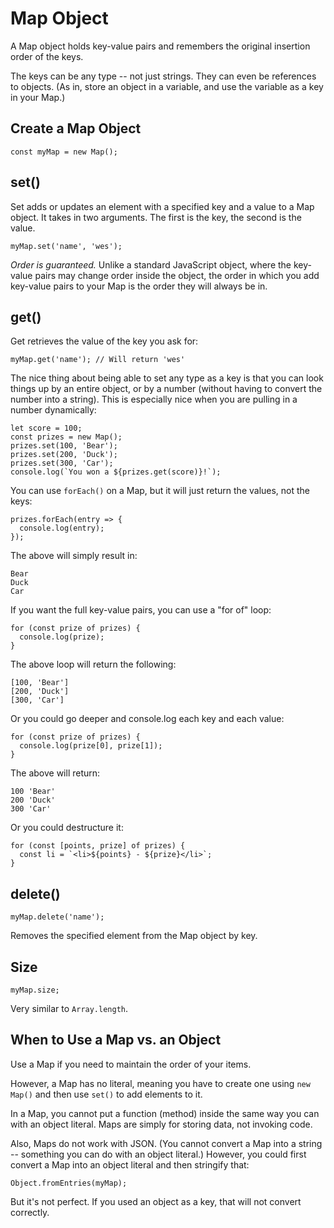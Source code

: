 # Map Object

A Map object holds key-value pairs and remembers the original insertion order of the keys.

The keys can be any type -- not just strings.  They can even be references to objects.  (As in, store an object in a variable, and use the variable as a key in your Map.)


## Create a Map Object

```
const myMap = new Map();
```


## set()

Set adds or updates an element with a specified key and a value to a Map object.  It takes in two arguments.  The first is the key, the second is the value.

```
myMap.set('name', 'wes');
```

*Order is guaranteed.*  Unlike a standard JavaScript object, where the key-value pairs may change order inside the object, the order in which you add key-value pairs to your Map is the order they will always be in.


## get()

Get retrieves the value of the key you ask for:

```
myMap.get('name'); // Will return 'wes'
```

The nice thing about being able to set any type as a key is that you can look things up by an entire object, or by a number (without having to convert the number into a string).  This is especially nice when you are pulling in a number dynamically:

```
let score = 100;
const prizes = new Map();
prizes.set(100, 'Bear');
prizes.set(200, 'Duck');
prizes.set(300, 'Car');
console.log(`You won a ${prizes.get(score)}!`);
```

You can use `forEach()` on a Map, but it will just return the values, not the keys:

```
prizes.forEach(entry => {
  console.log(entry);
});
```

The above will simply result in:

```
Bear
Duck
Car
```

If you want the full key-value pairs, you can use a "for of" loop:

```
for (const prize of prizes) {
  console.log(prize);
}
```

The above loop will return the following:

```
[100, 'Bear']
[200, 'Duck']
[300, 'Car']
```

Or you could go deeper and console.log each key and each value:

```
for (const prize of prizes) {
  console.log(prize[0], prize[1]);
}
```

The above will return:

```
100 'Bear'
200 'Duck'
300 'Car'
```

Or you could destructure it:

```
for (const [points, prize] of prizes) {
  const li = `<li>${points} - ${prize}</li>`;
}
```


## delete()

```
myMap.delete('name');
```

Removes the specified element from the Map object by key.


## Size

```
myMap.size;
```

Very similar to `Array.length`.


## When to Use a Map vs. an Object

Use a Map if you need to maintain the order of your items.

However, a Map has no literal, meaning you have to create one using `new Map()` and then use `set()` to add elements to it.

In a Map, you cannot put a function (method) inside the same way you can with an object literal.  Maps are simply for storing data, not invoking code.

Also, Maps do not work with JSON.  (You cannot convert a Map into a string -- something you can do with an object literal.)  However, you could first convert a Map into an object literal and then stringify that:

```
Object.fromEntries(myMap);
```

But it's not perfect.  If you used an object as a key, that will not convert correctly.